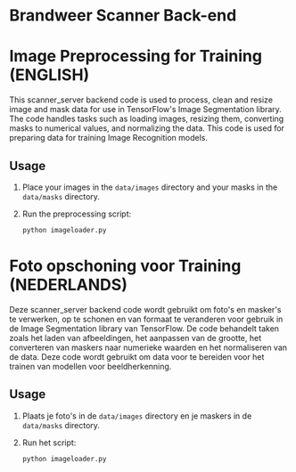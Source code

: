 # Brandweer Scanner Back-end

# Image Preprocessing for Training (ENGLISH)

This scanner_server backend code is used to process, clean and resize image and mask data for use in TensorFlow's Image Segmentation library. The code handles tasks such as loading images, resizing them, converting masks to numerical values, and normalizing the data. This code is used for preparing data for training Image Recognition models.

## Usage

1. Place your images in the `data/images` directory and your masks in the `data/masks` directory.

2. Run the preprocessing script:
    ```sh
    python imageloader.py
    ```

# Foto opschoning voor Training (NEDERLANDS)

Deze scanner_server backend code wordt gebruikt om foto's en masker's te verwerken, op te schonen en van formaat te veranderen voor gebruik in de Image Segmentation library van TensorFlow. De code behandelt taken zoals het laden van afbeeldingen, het aanpassen van de grootte, het converteren van maskers naar numerieke waarden en het normaliseren van de data. Deze code wordt gebruikt om data voor te bereiden voor het trainen van modellen voor beeldherkenning.

## Usage

1. Plaats je foto's in de `data/images` directory en je maskers in de `data/masks` directory.

2. Run het script:
    ```sh
    python imageloader.py
    ```
